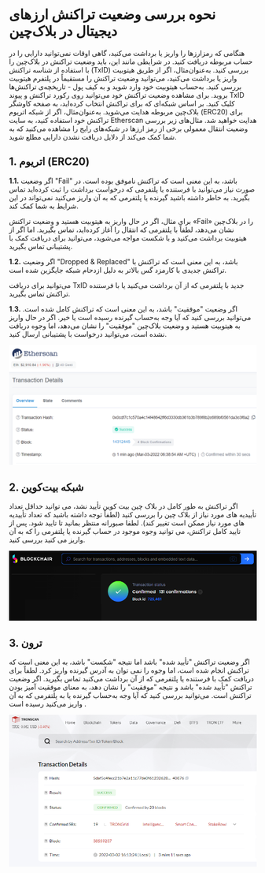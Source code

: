 # نحوه بررسی وضعیت تراکنش ارزهای دیجیتال در بلاک‌چین

هنگامی که رمزارزها را واریز یا برداشت می‌کنید، گاهی اوقات نمی‌توانید دارایی را در حساب مربوطه دریافت کنید. در شرایطی مانند این، باید وضعیت تراکنش در بلاک‌چین را با استفاده از شناسه تراکنش (TxID) بررسی کنید.
به‌عنوان‌مثال، اگر از طریق هیتوبیت واریز یا برداشت می‌کنید، می‌توانید وضعیت تراکنش را مستقیماً در پلتفرم هیتوبیت بررسی کنید. به‌حساب هیتوبیت خود وارد شوید و به کیف پول - تاریخچه‌ی تراکنش‌ها بروید. برای مشاهده وضعیت تراکنش خود می‌توانید روی رکورد تراکنش و پیوند TxID کلیک کنید.
بر اساس شبکه‌ای که برای تراکنش انتخاب کرده‌اید، به صفحه کاوشگر بلاک‌چین مربوطه هدایت می‌شوید. به‌عنوان‌مثال، اگر از شبکه اتریوم (ERC20) برای تراکنش خود استفاده کنید، به سایت Etherscan هدایت خواهید شد.
مثال‌های زیر بررسی وضعیت انتقال معمولی برخی از رمز ارزها در شبکه‌های رایج را مشاهده می‌کنید که به شما کمک می‌کند از دلایل دریافت نشدن دارایی مطلع شوید.

## 1.	اتریوم (ERC20)

**1.1.**	اگر وضعیت "Fail" باشد، به این معنی است که تراکنش ناموفق بوده است.
در صورت نیاز می‌توانید با فرستنده یا پلتفرمی که درخواست برداشت را ثبت کرده‌اید تماس بگیرید. به خاطر داشته باشید گیرنده یا پلتفرمی که به آن واریز می‌کنید نمی‌تواند در این شرایط به شما کمک کند.

برای مثال، اگر در حال واریز به هیتوبیت هستید و وضعیت تراکنش «Fail» را در بلاک‌چین نشان می‌دهد، لطفاً با پلتفرمی که انتقال را آغاز کرده‌اید، تماس بگیرید. اما اگر از هیتوبیت برداشت می‌کنید و با شکست مواجه می‌شوید، می‌توانید برای دریافت کمک با پشتیبانی تماس بگیرید.

**1.2.**	اگر وضعیت "Dropped & Replaced" باشد، به این معنی است که تراکنش با تراکنش جدیدی با کارمزد گس بالاتر به دلیل ازدحام شبکه جایگزین شده است.

می‌توانید برای دریافت TxID جدید با پلتفرمی که از آن برداشت می‌کنید یا با فرستنده تراکنش تماس بگیرید.

**1.3.**	اگر وضعیت "موفقیت" باشد، به این معنی است که تراکنش کامل شده است.
می‌توانید بررسی کنید که آیا وجه به‌حساب گیرنده رسیده است یا خیر. اگر در حال واریز به هیتوبیت هستید و وضعیت بلاک‌چین "موفقیت" را نشان می‌دهد، اما وجوه دریافت نشده است، می‌توانید درخواست با پشتیبانی ارسال کنید.

 ![](1.png)
 
## 2.	شبکه بیت‌کوین

اگر تراکنش به طور کامل در بلاک چین بیت کوین تأیید نشد، می توانید حداقل تعداد تأییدیه های مورد نیاز از بلاک چین را بررسی کنید (لطفاً توجه داشته باشید که تعداد تأییدیه های مورد نیاز ممکن است تغییر کند). لطفا صبورانه منتظر بمانید تا تایید شود.
پس از تایید کامل تراکنش، می توانید وجوه موجود در حساب گیرنده یا پلتفرمی را که به آن واریز می کنید بررسی کنید.
 
 ![](2.png)
 
## 3.	 ترون 

اگر وضعیت تراکنش "تأیید شده" باشد اما نتیجه "شکست" باشد، به این معنی است که تراکنش انجام شده است، اما وجوه را نمی توان به آدرس گیرنده واریز کرد. لطفاً برای دریافت کمک با فرستنده یا پلتفرمی که از آن برداشت می‌کنید تماس بگیرید.
اگر وضعیت تراکنش "تأیید شده" باشد و نتیجه "موفقیت" را نشان دهد، به معنای موفقیت آمیز بودن تراکنش است. می‌توانید بررسی کنید که آیا وجه به‌حساب گیرنده یا به پلتفرمی که به آن واریز می‌کنید رسیده است .


 ![](3.png)








